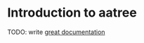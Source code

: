 # Introduction to aatree

TODO: write [great documentation](http://jacobian.org/writing/what-to-write/)
